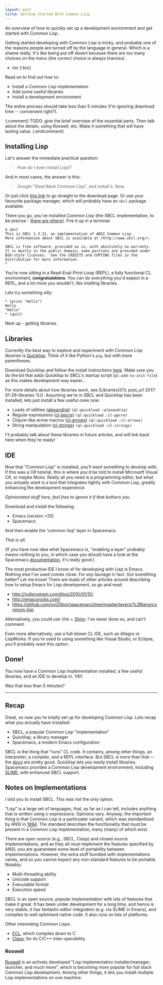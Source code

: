 ```yaml
---
layout: post
title: Getting Started With Common Lisp
---
```


An overview of how to quickly set up a development environment and get started
with Common Lisp.

Getting started developing with Common Lisp is tricky, and probably one of the
reasons people are turned off by the language in general. Which is a shame
really. It's like being put off desert because there are too many choices on the
menu (the correct choice is always tiramisu).

* toc
{:toc}

Read on to find out how to:
- Install a Common Lisp implementation
- Add some useful libraries
- Install a development environment

The entire process should take less than 5 minutes (I'm ignoring download time
-- convenient right?).


{:comment}
TODO: give the brief overview of the essential parts. Then talk about the
details, using Roswell, etc. Make it something that will have lasting value.
{:endcomment}


## Installing Lisp

Let's answer the immediate practical question:

> How do I even install Lisp!?

And in most cases, the answer is this:

> Google "Steel Bank Common Lisp", and install it. Now.

Or just click [this link](http://www.sbcl.org/platform-table.html) to go
straight to the download page. Or use your favourite package manager, which will
probably have an `sbcl` package available.

There you go, you've installed Common Lisp (the SBCL implementation, to be
precise - [there are others](#notes-on-implementations)). Fire it up in a
terminal:

```
$ sbcl
This is SBCL 1.3.12, an implementation of ANSI Common Lisp.
More information about SBCL is available at <http://www.sbcl.org/>.

SBCL is free software, provided as is, with absolutely no warranty.
It is mostly in the public domain; some portions are provided under
BSD-style licenses.  See the CREDITS and COPYING files in the
distribution for more information.
*
```

You're now sitting in a Read-Eval-Print-Loop (REPL), a fully functional CL
environment, **congratulations**. You can do everything you'd expect in a REPL,
and a lot more you wouldn't, like intalling libraries.

Lets try something silly:

~~~ common_lisp
* (princ "Hello")
Hello
"Hello"
* (quit)
~~~

Next up - getting libraries.


## Libraries

Currently the best way to explore and experiment with Common Lisp libraries is
[Quicklisp][ql-main]. Think of it like Python's `pip`, but with more parentheses.

Download Quicklisp and follow the install instructions [here][ql-inst]. Make sure you
do the bit that adds Quicklisp to SBCL's startup script (`ql:add-to-init-file`)
as this makes development way easier...

For more details about how libraries work, see [Libraries]({% post_url
2017-01-29-libraries %}). Assuming we're in SBCL and Quicklisp has been
installed, lets just install a few useful ones now:
- Loads of utilities ([alexandria][alex]) `(ql:quickload :alexandria)`
- Regular expressions ([cl-ppcre][ppcre]) `(ql:quickload :cl-ppcre)`
- Clojure-like arrow macros ([cl-arrows][arrows]) `(ql:quickload :cl-arrows)`
- String manipulation ([cl-strings][strings]) `(ql:quickload :cl-strings)`

I'll probably talk about these libraries in future articles, and will link back
here when they're ready!

[ql-inst]: https://www.quicklisp.org/beta/#installation
[ql-main]: https://www.quicklisp.org/beta/
[alex]: https://common-lisp.net/project/alexandria/
[ppcre]: http://weitz.de/cl-ppcre/
[arrows]: https://github.com/nightfly19/cl-arrows
[strings]: https://github.com/diogoalexandrefranco/cl-strings


## IDE

Now that "Common Lisp" is installed, you'll want something to develop with. If
this was a C# tutorial, this is where you'd be told to install Microsoft Visual
C#, or maybe Mono. Really all you need is a programming editor, but what you
actually *want* is a tool that integrates tightly with Common Lisp, greatly
enhancing the development experience.

*Opinionated stuff here, feel free to ignore it if that bothers you*

Download and install the following:
- Emacs (version >25)
- Spacemacs

And then enable the 'common-lisp' layer in Spacemacs.

_That is all_.

(If you have now idea what Spacemacs is, "enabling a layer" probably means
nothing to you, in which case you should have a look at the Spacemacs
[documentation][spacemacs-doc], it's really good.)

[spacemacs-doc]: http://spacemacs.org/doc/QUICK_START

The most productive IDE I know of for developing with Lisp is Emacs. Nothing
else I've used comes close. For any launage in fact. Got something better? Let
me know! There are loads of other articles around describing how to setup Emacs
for Lisp development, so go and read:
- <http://nullprogram.com/blog/2010/01/15/>
- <http://emacsrocks.com/>
- <https://github.com/syl20bnr/spacemacs/tree/master/layers/%2Blang/common-lisp>

Alternatively, you could use Vim + [Slimv](https://github.com/kovisoft/slimv).
I've never done so, and can't comment.

Even more alternatively, use a full-blown CL IDE, such as Allegro or LispWorks.
If you're used to using something like Visual Studio, or Eclipse, you'll
probably want this option.


## Done!

You now have a Common Lisp implementation installed, a few useful libraries, and
an IDE to develop in. YAY.

Was that less than 5 minutes?

---

## Recap

Great, so now you're totally set up for developing Common Lisp. Lets recap what
you actually have installed:

* SBCL, a popular Common Lisp "implementation"
* Quicklisp, a library manager
* Spacemacs, a modern Emacs configuration

SBCL is the thing that "runs" CL code. It contains, among other things, an
interpreter, a compiler, and a REPL interface. But SBCL is more than that --
the [docs][sbcl-docs] are pretty good. Quicklisp lets you easily install
libraries. Spacemacs provides a Common Lisp development environment,
including [SLIME][slime], with enhanced SBCL support.

[sbcl-docs]: http://www.sbcl.org/manual/index.html
[slime]: https://common-lisp.net/project/slime/


## Notes on Implementations

I told you to install SBCL. This was not the only option.

"Lisp" is a large set of languages, that, as far as I can tell, includes
anything that is written using s-expressions. Opinions vary. Anyway, the
important thing is that Common Lisp is a particualar variant, which was
standardised by ANSI in [1994][cl-ansi]. The standard describes the
functionality that must be present in a Common Lisp implementation, many (many)
of which exist.

There are open source (e.g., SBCL, Clasp) and closed source implementations, and
as they all must implement the features specified by ANSI, you are guaranteed
some level of portability between implementations. However, the extra stuff
bundled with implementations varies, and so you cannot expect any non-standard
features to be portable. Notably:
- Multi-threading ability
- Unicode support
- Executable format
- Execution speed

SBCL is an open source, popular implementation with lots of features that make
it great. It has been under development for a long time, and hence is very
stable, it has fantastic editor integration (e.g. via SLIME in Emacs), and
compiles to well optimised native code. It also runs on lots of platforms.

Other interesting Common Lisps:
- [ECL](https://common-lisp.net/project/ecl/), which compiles down to C
- [Clasp](https://github.com/drmeister/clasp), for its C/C++ inter-operability


### Roswell

[Roswell](https://github.com/roswell/roswell) is an actively developed "Lisp
implementation installer/manager, launcher, and much more", which is becoming
more popular for full stack Common Lisp development. Among other things, it lets
you install multiple Lisp implementations on one machine.


[cl-ansi]: https://standards.incits.org/apps/group_public/project/details.php?project_id=1012
